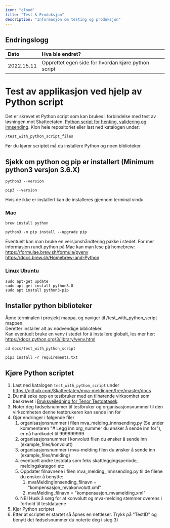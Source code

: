 ```yaml
---
icon: "cloud"
title: "Test & Produksjon"
description: "Informasjon om testing og produksjon"
---
```


## Endringslogg

| Dato       | Hva ble endret?                                     |
| :--------- |:----------------------------------------------------|
| 2022.15.11 | Opprettet egen side for hvordan kjøre python script |

# Test av applikasjon ved hjelp av Python script

Det er skrevet et Python script som kan brukes i forbindelse med test av løsningen mot Skatteetaten.
[Python script for henting, validering og innsending](https://github.com/Skatteetaten/mva-meldingen/blob/master/test_with_phyton_script_files/mva_melding_innnsending.py).
Klon hele repositoriet eller last ned katalogen under:

    /test_with_python_script_files

Før du kjører scriptet må du installere Python og noen biblioteker.

## Sjekk om python og pip er installert (Minimum python3 versjon 3.6.X)
    python3 --version

    pip3 --version

Hvis de ikke er installert kan de installeres gjennom terminal vindu

### Mac
    brew install python

    python3 -m pip install --upgrade pip

Eventuelt kan man bruke en versjonshåndtering pakke i stedet.
For mer informasjon rundt python på Mac kan man lese på homebrew: <br>
<a href="https://formulae.brew.sh/formula/pyenv" target="_blank">https://formulae.brew.sh/formula/pyenv <br>
<a href="https://docs.brew.sh/Homebrew-and-Python" target="_blank">https://docs.brew.sh/Homebrew-and-Python

### Linux Ubuntu
    sudo apt-get update
    sudo apt-get install python3.8
    sudo apt install python3-pip

## Installer python biblioteker
Åpne terminalen i prosjekt mappa, og naviger til 
    /test_with_python_script mappen. <br>
Deretter installer alt av nødvendige biblioteker. <br>
Kan eventuelt bruke en venv i stedet for å installere globalt, 
les mer her: <a href="https://docs.python.org/3/library/venv.html" target="_blank">https://docs.python.org/3/library/venv.html

    cd docs/test_with_python_script

    pip3 install -r requirements.txt

## Kjøre Python scriptet
1. Last ned katalogen `test_with_python_script` under https://github.com/Skatteetaten/mva-meldingen/tree/master/docs
2. Du må søke opp en testbruker med en tilhørende virksomhet som beskrevet i [Bruksveiledning for Tenor Testdatasøk](https://github.com/Skatteetaten/mva-meldingen/blob/master/docs/mvameldingen/test/Bruksveiledning_Tenor.pdf).
3. Noter deg fødselsnummer til testbruker og organisasjonsnummer til den virksomheten denne testbrukeren kan sende inn for
4. Gjør endringer i følgende filer
   1. organisasjonsnummer i filen mva_melding_innnsending.py (Se under kommentaren "# Legg inn org_nummer du ønsker å sende inn for"), er nå hardkodet til 999999999
   2. organisasjonsnummer i konvolutt filen du ønsker å sende inn (example_files/konvolutt)
   3. organisasjonsnummer i mva-melding filen du ønsker å sende inn (example_files/melding)
   4. eventuelt andre testdata som feks skattleggingsperiode, meldingskategori etc
   5. Oppdater filnavnene i filen mva_melding_innnsending.py til de filene du ønsker å benytte: 
      1. mvaMeldingInnsending_filnavn = "kompensasjon_mvakonvolutt.xml"
      2. mvaMelding_filnavn = "kompensasjon_mvamelding.xml"
   6. NB! Husk å sørg for at konvolutt og mva-melding stemmer overens i forhold til testdataene
5. Kjør Python scriptet
6. Etter at scriptet er startet så åpnes en nettleser. Trykk på "TestID" og benytt det fødselsnummer du noterte deg i steg 3)

